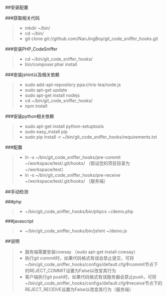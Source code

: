 ##安装配置

###获取相关代码
>- mkdir ~/bin/
>- cd ~/bin/
>- git clone git://github.com/NanJingBoy/git_code_sniffer_hooks.git

###安装PHP_CodeSniffer
>- cd ~/bin/git_code_sniffer_hooks/
>- bin/composer.phar install

###安装jshint以及相关依赖
>- sudo add-apt-repository ppa:chris-lea/node.js
>- sudo apt-get update
>- sudo apt-get install nodejs
>- cd ~/bin/git_code_sniffer_hooks/
>- npm install

###安装python相关依赖
>- sudo apt-get install python-setuptools
>- sudo easy_install pip
>- sudo pip install -r ~/bin/git_code_sniffer_hooks/requirements.txt

###配置
>- ln -s ~/bin/git_code_sniffer_hooks/pre-commit ~/workspace/test/.git/hooks/ （假设您的项目目录为~/workspace/test）
>- ln -s ~/bin/git_code_sniffer_hooks/pre-receive ~/workspace/test/.git/hooks/ （服务端）

##手动检测

###php
>- ~/bin/git_code_sniffer_hooks/bin/phpcs ~/demo.php

###javascript
>- ~/bin/git_code_sniffer_hooks/bin/jshint ~/demo.js

##说明
>- 服务端需要安装cowsay （sudo apt-get install cowsay）
>- 执行git commit时，如果代码格式有误会禁止提交，可将~/bin/git_code_sniffer_hooks/configs/default.cfg中commit节点下的REJECT_COMMIT设置为False以改变其行为
>- 客户端执行git push时，如果代码格式有误服务器会禁止push，可将~/bin/git_code_sniffer_hooks/configs/default.cfg中receive节点下的REJECT_RECEIVE设置为False以改变其行为（服务端）
